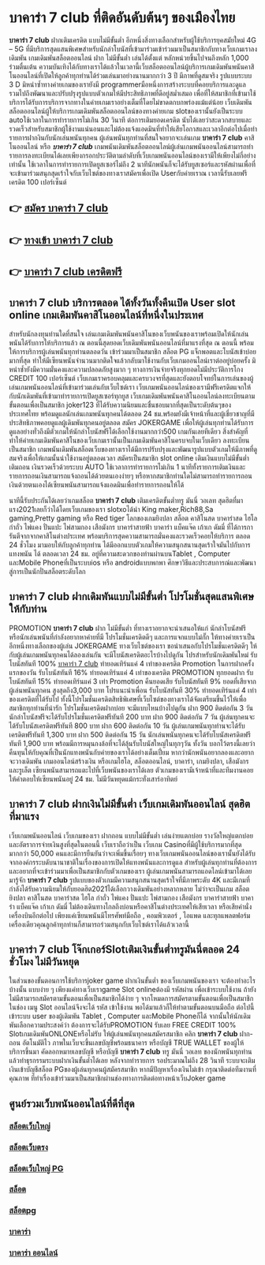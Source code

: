 # บาคาร่า 7 club  ที่ติดอันดับต้นๆ ของเมืองไทย

**บาคาร่า 7 club** ฝากเติมเครดิต แบบไม่มีขั้นต่ำ  อีกหนึ่งสิ่งทางเลือกสำหรับผู้ใช้บริการยุคสมัยใหม่ 4G – 5G ที่มีบริการสุดแสนพิเศษสำหรับนักล่าโบนัสที่เข้ามาร่วมเข้าร่วมมาเป็นสมาชิกกับทางเว็บเกมเราลงเดิมพัน เกมเดิมพันสล็อตออนไลน์ ฝาก ไม่มีขั้นต่ำ เล่นได้ตั้งแต่ หลักหน่วยขึ้นไปจนถึงหลัก 1,000 ร่วมตื่นเต้น ความบันเทิงได้กับทางเราได้แล้วในเวลานี้เว็บสล็อตออนไลน์ผู้บริการเกมเดิมพันพนันคาสิโนออนไลน์ที่เปิดให้ลูกค้าทุกท่านได้ร่วมเล่นมาอย่างนานมากกว่า 3 ปี มีภาพที่ดูสมจริง รูปแบบระบบ 3 D
มิหนำซ้ำทางค่ายเกมของเรายังมี  programmerมือหนึ่งการสร้างระบบที่คอยบริการและดูแล  รวมไปถึงพัฒนาและปรับปรุงรูปแบบตัวเกมให้มีประสิทธิภาพที่ดีอยู่สม่ำเสมอ เพื่อที่ให้สมาชิกที่เข้ามาใช้บริการได้รับการบริการจากทางในค่ายเกมเราอย่างเต็มที่โดยไม่ขาดตกบกพร่องแม้แต่น้อย เว็บเดิมพันสล็อตออนไลน์ผู้ให้บริการเกมเดิมพันสล็อตออนไลน์ของทางค่ายเกม slotของเรานั้นยังเป็นระบบ autoใช้เวลาในการทำรายการไม่เกิน 30 วินาที ต่อการเติมยอดเครดิต นับได้เลยว่าสะดวกสบายและรวดเร็วสำหรับสมาชิกผู้ใช้งานแน่นอนและไม่ต้องแจ้งแอดมินที่ทำให้เสียโอกาสและเวลาอีกต่อไปเมื่อทำรายการฝากงินกับนักเล่นพนันทุกคน
ผู้เล่นพนันทุกท่านที่สนใจอยากจะเล่นเกม **บาคาร่า 7 club** คาสิโนออนไลน์ หรือ ***บาคาร่า 7 club*** เกมพนันเดิมพันสล็อตออนไลน์ผู้เล่นเกมพนันออนไลน์สามารถทำรายการลงทะเบียนได้เลยเพียงกรอกประวัติตามลำดับที่เว็บเกมพนันออนไลน์ของเรามีให้เพียงไม่กี่อย่างเท่านั้น ใช้เวลาในการทำรายการเปิดยูสเซอร์ไม่ถึง 2 นาทีนักพนันก็จะได้รับยูสเซอร์และรหัสผ่านเพื่อที่จะเข้ามาร่วมสนุกสุดเร้าใจกับเว็บไซต์ของทางเราสมัครเพื่อเปิด Userกับค่ายเราณ เวลานี้รับเลยฟรีเครดิต 100 เปอร์เซ็นต์ 

## 👉 [สมัคร บาคาร่า 7 club](https://archa888.com/)
## 👉 [ทางเข้า บาคาร่า 7 club](https://archa888.com/)
## 👉 [บาคาร่า 7 club เครดิตฟรี](https://archa888.com/)

## บาคาร่า 7 club บริการตลอด ได้ทั้งวันทั้งคืนเปิด User slot online เกมเดิมพันคาสิโนออนไลน์ที่หนึ่งในประเทศ

สำหรับนักลงทุนท่านใดที่สนใจ เล่นเกมเดิมพันพนันคาสิโนของเว็บพนันของเราพร้อมเปิดให้นักเล่นพนันได้รับการให้บริการแล้ว ณ ตอนนี้สุดยอดเว็บเดิมพันพนันออนไลน์ที่มาแรงที่สุด ณ ตอนนี้ พร้อมให้การบริการผู้เล่นพนันทุกท่านตลอดวัน เข้าร่วมมาเป็นสมาชิก สล็อต PG แจ็กพอตและโบนัสเข้าบ่อยมากที่สุด ทำให้มีเซียนพนันจำนวนมากติดใจแล้วกลับมาใช้งานกับเว็บเกมออนไลน์เราต่ออยู่บ่อยครั้ง มิหนำซ้ำยังมีความมั่นคงและความปลอดภัยสูงมาก ๆ ทางการเงินจ่ายจริงทุกยอดไม่มีประวัติการโกง CREDIT 100 เปอร์เซ็นต์ เว็บเกมเราครอบคลุมและครบวงจรที่สุดและยังตอบโจทย์ในการเล่นของผู้เล่นเกมพนันออนไลน์ที่เข้ามาร่วมเล่นกับเว็บไซต์เรา
เว็บเกมพนันออนไลน์ของเรามีฟรีเครดิตแจกให้กับนักเดิมพันที่เข้ามาทำรายการเปิดยูสเซอร์ทุกยูส เว็บเกมเดิมพันพนันคาสิโนออนไลน์ลงทะเบียนตามขั้นตอนเพื่อเป็นสมาชิก joker123 ที่ได้รับความนิยมและชื่นชอบมากที่สุดเป็นระดับต้นๆของประเทศไทย พร้อมดูแลนักเล่นเกมพนันทุกคนได้ตลอด 24 ชม.พร้อมยังมีเจ้าหน้าที่และผู้เชี่ยวชาญที่มีประสิทธิภาพคอยดูแลผู้เดิมพันทุกคนอยู่ตลอด สมัคร JOKERGAME เพื่อให้ผู้เล่นทุกท่านได้รับการดูแลอย่างทั่วถึงมีตัวเกมให้นักล่าโบนัสฟรีได้เลือกใช้งานมากกว่า500 เกมกันเลยทีเดียว
สิ่งสำคัญที่ทำให้ค่ายเกมเดิมพันคาสิโนของเว็บเกมเรานั้นเป็นเกมเดิมพันคาสิโนครบจบในเว็บเดียว ลงทะเบียนเป็นสมาชิก  เกมพนันเดิมพันสล็อตเว็บของทางเราได้มีการปรับปรุงและพัฒนารูปแบบตัวเกมให้มีภาพที่ดูสมจริงเพื่อให้เกมนั้นน่าใช้งานอยู่ตลอดเวลา สมัครเป็นสมาชิก slot online เติมเงินแบบไม่มีขั้นต่ำ เติมถอน เงินรวดเร็วด้วยระบบ AUTO ใช้เวลาการทำรายการไม่เกิน 1 นาทีทั้งรายการเติมเงินและรายการถอนเงินสามารถแจ้งถอนได้ด้วยตนเองง่ายๆ หรือหากสมาชิกท่านใดไม่สามารถทำรายการถอนเงินด้วยตนเองได้เซียนพนันสามารถแจ้งแอดมินเพื่อทำรายการถอนให้ได้

นาทีนี้รับประกันได้เลยว่าเกมสล็อต **บาคาร่า 7 club** เติมเครดิตขั้นต่ำทรู มันนี่ วอเลท สุดฮิตที่มาแรง2021เลยก็ว่าได้โดยเว็บเกมของเรา slotxoได้นำ  King maker,Rich88,Sa gaming,Pretty gaming  หรือ Red tiger โลกของเกมยิงปลา สล็อต คาสิโนสด บาคาร่าสด ไฮโล กำถั่ว ไพ่แคง ปั่นแปะ ไพ่สามกอง เสือมังกร บาคาร่าสายฟ้า บาคาร่า แบ็คแจ๊ค เก้าเก ดัมมี่ ที่ได้การการันตีจากจากคาสิโนต่างประเทศ พร้อมบริการสุดความสามารถมั่นคงและรวดเร็วคอยให้บริการ ตลอด 24 ชั่วโมง มามอบให้กับลูกค้าทุกท่าน ได้มีออกแบบตัวเกมให้ความสนุกสนานสุดเร้าใจมันไปกับการแทงพนัน ได้ ตลอดเวลา 24 ชม. อยู่ที่ความสะดวกของท่านผ่านบนTablet , Computer และMobile Phoneที่เป็นระบบios หรือ androidแบบพกพา ศึกษาวิธีและประสบการณ์และพัฒนาสู่การเป็นนักปั่นสล็อตระดับโลก

## บาคาร่า 7 club ฝากเดิมพันแบบไม่มีขั้นต่ำ โปรโมชั่นสุดแสนพิเศษให้กับท่าน

 PROMOTION  **บาคาร่า 7 club** ฝาก ไม่มีขั้นต่ำ ที่ทางเราอยากจะนำเสนอให้แก่  นักล่าโบนัสฟรี หรือนักเล่นพนันที่กำลังอยากหาค่ายที่มี โปรโมชั่นเครดิตดีๆ และการแจกแบบไม่กั๊ก ให้ทางค่ายเราเป็นอีกหนึ่งทางเลือกของผู้เล่น JOKERGAME ทางเว็บไซต์ของเรา ขอนำเสนอกับโปรโมชั่นเครดิตดีๆ ให้กับผู้เล่นเกมพนันทุกคนได้ลองเล่นกัน จะมีโบนัสเครดิตอะไรบ้างไปดูกัน
โปรสำหรับนักเดิมพันใหม่ รับโบนัสทันที 100% [บาคาร่า 7 club](https://archa888.com/) ทำยอดเทิร์นแค่ 4 เท่าของเครดิต
 Promotion ในการฝากครั้งแรกของวัน รับโบนัสทันที 16% ทำยอดเทิร์นแค่ 4 เท่าของเครดิต
 PROMOTION ทุกยอดฝาก รับโบนัสทันที 15% ทำยอดเทิร์นแค่ 3 เท่า
 Promotion คืนยอดเสีย รับโบนัสทันที 9% ยอดที่เสียจากผู้เล่นพนันทุกคน สูงสุดถึง3,000 บาท
โปรแนะนำเพื่อน รับโบนัสทันที 30% ทำยอดเทิร์นแค่ 4 เท่าของเครดิตที่ได้รับไป
ทั้งนี้โปรโมชั่นเครดิตสิทธิพิเศษที่เว็บไซต์ของทางเราได้จัดเตรียมขึ้นไว้ให้เพื่อสมาชิกทุกท่านที่น่ารัก โปรโมชั่นเครดิตฝากบ่อย จะมีแบบไหนบ้างไปดูกัน
ฝาก 900 ติดต่อกัน 3 วัน นักล่าโบนัสฟรีจะได้รับโปรโมชั่นเครดิตฟรีทันที 200 บาท
ฝาก 900 ติดต่อกัน 7 วัน ผู้เล่นทุกคนจะได้รับโบนัสเครดิตฟรีทันที 800 บาท
ฝาก 600 ติดต่อกัน 10 วัน ผู้เล่นเกมพนันทุกท่านจะได้รับเครดิตฟรีทันที 1,300 บาท
ฝาก 500 ติดต่อกัน 15 วัน นักเล่นพนันทุกคนจะได้รับโบนัสเครดิตฟรีทันที 1,900 บาท
พร้อมมีการหมุนกงล้อที่จะได้ลุ้นรับโบนัสใหญ่ในทุกๆวัน ทั้งวัน บอกไว้ตรงนี้เลยว่าคืนทุนให้กับคุณที่เป็นนักแทงพนันกับค่ายของเราได้อย่างเต็มเปี่ยม หากว่านักพนันอยากลองและอยากจะวางเดิมพัน เกมออนไลน์สร้างเงิน หรือเกมไฮโล, สล็อตออนไลน์, บาคาร่า, เกมยิงปลา, เสือมังกร และรูเล็ต เซียนพนันสามารถแตะไปที่เว็บพนันของเราได้เลย ตัวเกมของเรามีเจ้าหน้าที่และทีมงานคอยให้คำตอบให้เซียนพนันอยู่ 24 ชม. ไม่มีวันหยุดแม้กระทั่งเสาร์อาทิตย์

## บาคาร่า 7 club ฝากเงินไม่มีขั้นต่ำ  เว็บเกมเดิมพันออนไลน์ สุดฮิตที่มาแรง

เว็บเกมพนันออนไลน์ เว็บเกมของเรา ฝากถอน แบบไม่มีขั้นต่ำ เล่นง่ายแตกบ่อย รางวัลใหญ่แตกบ่อยและอัตราการจ่ายเงินสูงที่สุดในตอนนี้ เว็บเราถือว่าเป็น เว็บเกม Casinoที่มีผู้ใช้บริการมากที่สุดมากกว่า 50,000 คนและมีการยืนยันว่าจะเพิ่มขึ้นเรื่อยๆ ทางเว็บเกมพนันออนไลน์ของเรานั้นยังได้รับจากองค์กรระบดับนานาชาติในเรื่องของการเปิดให้แทงพนันและการดูแล สำหรับผู้เล่นทุกท่านที่ต้องการและอยากที่จะเข้าร่วมมาเพื่อเป็นสมาชิกกับตัวเกมของเรา ผู้เล่นเกมพนันสามารถแอดไลน์เข้ามาได้เลย
	มารู้จัก **บาคาร่า 7 club** รูปแบบของตัวเกมมีความสนุกสนานสุดเร้าใจที่มีภาพระดับ 4K และมีเกมที่กำลังได้รับความนิยมให้กับยอดฮิต2021ได้เลือกวางเดิมพันอย่างหลากหลาย  ไม่ว่าจะเป็นเกม สล็อต ยิงปลา คาสิโนสด บาคาร่าสด ไฮโล กำถั่ว ไพ่แคง ปั่นแปะ ไพ่สามกอง เสือมังกร บาคาร่าสายฟ้า บาคาร่า แบ็คแจ๊ค เก้าเก ดัมมี่ ไม่ต้องเดินทางไกลถึงบ่อนหรือคาสิโนต่างประเทศให้เสียเวลา หรือเสียค่านั่งเครื่องบินอีกต่อไป เพียงแค่เซียนพนันมีโทรศัพท์มือถือ , คอมพิวเตอร์ , ไอแพด และทุกแพลตฟอร์มเครื่องเดียวคุณลูกค้าทุกท่านก็สามารถร่วมสนุกกับเว็บไซต์เราได้แล้วเวลานี้

## บาคาร่า 7 club โจ๊กเกอร์Slotเติมเงินขั้นต่ำทรูมันนี่ตลอด 24 ชั่วโมง ไม่มีวันหยุด

ในส่วนของขั้นตอนการใช้บริการjoker game ฝากเงินขั้นต่ำ ของเว็บเกมพนันของเรา จะต้องทำอะไรบ้างนั้น แบบง่าย ๆ เพียงแค่ทางเว็บเราgame Slot onlineต้องมี รหัสผ่าน เพื่อเข้าระบบใช้งาน ถ้ายังไม่มีสามารถสมัครตามขั้นตอนเพื่อเป็นสมาชิกได้ง่าย ๆ จากโหมดการสมัครตามขั้นตอนเพื่อเป็นสมาชิกในช่อง เมนู Slot ออนไลน์จึงจะได้ รหัส เข้าใช้งาน พอได้มาแล้วก็ให้ทำตามขั้นตอนบนมือถือ ต่อไปนี้
เข้าระบบ user  ของผู้เดิมพัน Tablet , Computer และMobile Phoneก็ได้
จากนั้นให้นักเดิมพันเลือกความประสงค์ว่า ต้องการจะได้รับPROMOTION รับเลย FREE CREDIT 100% SlotเกมเดิมพันONLONEหรือไม่รับ
ให้ผู้เล่นพนันทุกคนสมัครสมาชิก คลิก **บาคาร่า 7 club** ฝาก-ถอน อัตโนมัติไว ภาพในเว็บจะขึ้นเลขบัญชีพร้อมธนาคาร หรือบัญชี TRUE WALLET ของผู้ให้บริการขึ้นมา
คัดลอกหมายเลขบัญชี หรือบัญชี **บาคาร่า 7 club** ทรู มันนี่ วอเลท ของนักพนันทุกท่าน แล้วทำธุรกรรมระบบฝากเงินขั้นต่ำได้เลย
หลังจากทำรายการ รอประมาณไม่ถึง 28 วินาที ระบบจะเติมเงินเข้าบัญชีสล็อต PGของผู้เล่นทุกคนผู้สมัครสมาชิก
หากมีปัญหาเรื่องเงินไม่เข้า กรุณาติดต่อทีมงานที่คุณภาพ ที่ทำเรื่องเข้าร่วมมาเป็นสมาชิกผ่านช่องทางการติดต่อทางหน้าเว็บJoker game

## ศูนย์รวมเว็บพนันออนไลน์ที่ดีที่สุด

### [สล็อตเว็บใหญ่](https://archa888.com/)
### [สล็อตเว็บตรง](https://slot168boy.com/)
### [สล็อตเว็บใหญ่ PG](https://archa888.com/)
### [สล็อต](https://atom.io/themes/%E0%B8%AA%E0%B8%A5%E0%B9%87%E0%B8%AD%E0%B8%95%E3%80%90%E0%B9%80%E0%B8%A7%E0%B9%87%E0%B8%9A%20%E0%B8%AA%E0%B8%A5%E0%B9%87%E0%B8%AD%E0%B8%95%20%E0%B8%AD%E0%B8%AD%E0%B8%99%E0%B9%84%E0%B8%A5%E0%B8%99%E0%B9%8C%20%E0%B8%AD%E0%B8%B1%E0%B8%99%E0%B8%94%E0%B8%B1%E0%B8%9A%201%E3%80%91)
### [สล็อตpg](https://atom.io/themes/%E0%B8%AA%E0%B8%A5%E0%B9%87%E0%B8%AD%E0%B8%95pg%E3%80%90pg%20slot%201%20%E0%B8%9A%E0%B8%B2%E0%B8%97%E3%80%91)
### [บาคาร่า](https://atom.io/themes/%E0%B8%9A%E0%B8%B2%E0%B8%84%E0%B8%B2%E0%B8%A3%E0%B9%88%E0%B8%B2%E3%80%90%E0%B8%82%E0%B8%B1%E0%B9%89%E0%B8%99%E0%B8%95%E0%B9%88%E0%B8%B3%201%20%E0%B8%9A%E0%B8%B2%E0%B8%97%E3%80%91)
### [บาคาร่า ออนไลน์](https://atom.io/themes/%E0%B8%9A%E0%B8%B2%E0%B8%84%E0%B8%B2%E0%B8%A3%E0%B9%88%E0%B8%B2%20%E0%B8%AD%E0%B8%AD%E0%B8%99%E0%B9%84%E0%B8%A5%E0%B8%99%E0%B9%8C%E3%80%90%E0%B9%80%E0%B8%A7%E0%B9%87%E0%B8%9A%20%E0%B8%AA%E0%B8%A5%E0%B9%87%E0%B8%AD%E0%B8%95%20%E0%B8%AD%E0%B8%AD%E0%B8%99%E0%B9%84%E0%B8%A5%E0%B8%99%E0%B9%8C%20%E0%B8%AD%E0%B8%B1%E0%B8%99%E0%B8%94%E0%B8%B1%E0%B8%9A%201%E3%80%91)
